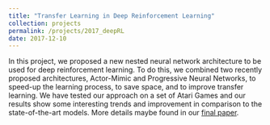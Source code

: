 ```yaml
---
title: "Transfer Learning in Deep Reinforcement Learning"
collection: projects
permalink: /projects/2017_deepRL
date: 2017-12-10
---
```


In this project, we proposed a new nested neural network architecture to be used for deep reinforcement learning. To do this, we combined two recently proposed architectures, Actor-Mimic and Progressive Neural Networks, to speed-up the learning process, to save space, and to improve transfer learning. We have tested our approach on a set of Atari Games and our results show some interesting trends and improvement in comparison to the state-of-the-art models. More details maybe found in our [final paper](/files/AMN-PNN.pdf). 
